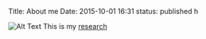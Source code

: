 Title: About me
Date: 2015-10-01 16:31
status: published
h

![Alt Text]({filename}/images/me.jpg)
This is my [research]({filename}research.md)
